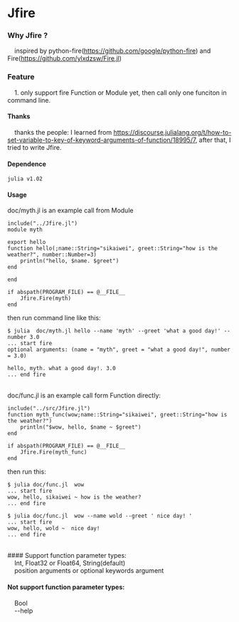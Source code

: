 # Jfire
### Why Jfire ? <br>
&nbsp;&nbsp;&nbsp;&nbsp;inspired by python-fire(https://github.com/google/python-fire) and Fire(https://github.com/ylxdzsw/Fire.jl) <br>
### Feature<br>
&nbsp;&nbsp;&nbsp;&nbsp;1. only support fire Function or Module yet, then call only one funciton in command line. <br>

#### Thanks<br>
&nbsp;&nbsp;&nbsp;&nbsp;thanks the  people: I learned from https://discourse.julialang.org/t/how-to-set-variable-to-key-of-keyword-arguments-of-function/18995/7, after that, I tried to write Jfire. <br>
#### Dependence<br>
```
julia v1.02
```

#### Usage<br>
doc/myth.jl is an example call from Module
```
include("../Jfire.jl")
module myth

export hello
function hello(;name::String="sikaiwei", greet::String="how is the weather?", number::Number=3)
	println("hello, $name. $greet")
end

end

if abspath(PROGRAM_FILE) == @__FILE__
	Jfire.Fire(myth)
end
```
then run command line like this:
```
$ julia  doc/myth.jl hello --name 'myth' --greet 'what a good day!' --number 3.0
... start fire
optional arguments: (name = "myth", greet = "what a good day!", number = 3.0)

hello, myth. what a good day!. 3.0
... end fire
```
<br> doc/func.jl is an example call form Function directly:
```
include("../src/Jfire.jl")
function myth_func(wow;name::String="sikaiwei", greet::String="how is the weather?")
	println("$wow, hello, $name ~ $greet")
end

if abspath(PROGRAM_FILE) == @__FILE__
	Jfire.Fire(myth_func)
end
```
then run this:
```
$ julia doc/func.jl  wow
... start fire
wow, hello, sikaiwei ~ how is the weather?
... end fire

$ julia doc/func.jl  wow --name wold --greet ' nice day! '
... start fire
wow, hello, wold ~  nice day!
... end fire
```
<br>
#### Support function parameter types:<br>
&nbsp;&nbsp;&nbsp;&nbsp;Int, Float32 or Float64, String(default)<br>
&nbsp;&nbsp;&nbsp;&nbsp;position arguments or optional keywords argument<br>

#### Not support function parameter types:<br>
&nbsp;&nbsp;&nbsp;&nbsp;Bool<br>
&nbsp;&nbsp;&nbsp;&nbsp;--help<br>




